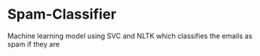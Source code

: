 # Spam-Classifier
Machine learning model using SVC and NLTK which classifies the emails as spam if they are
